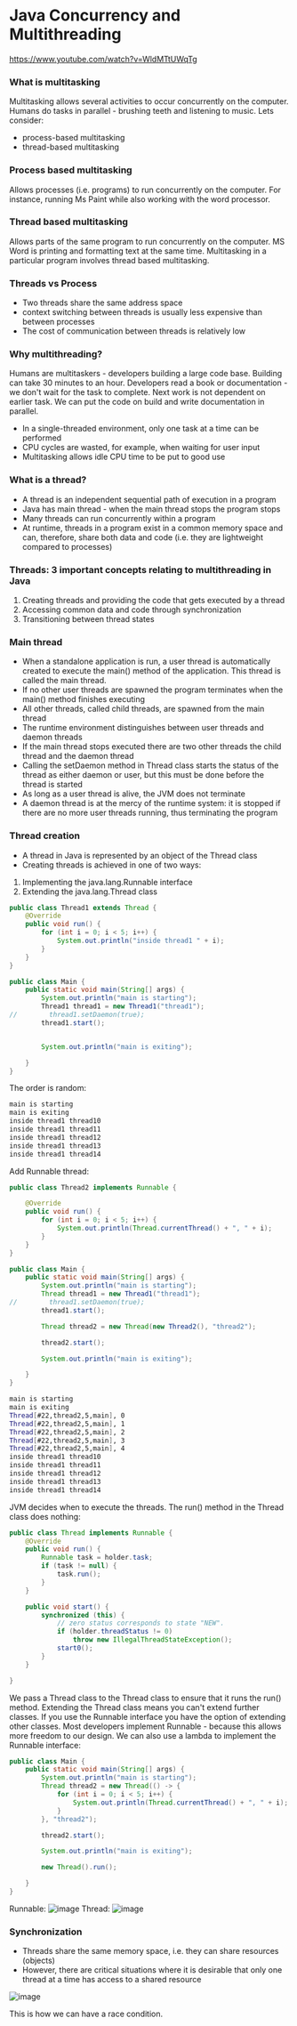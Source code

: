 # Java Concurrency and Multithreading
https://www.youtube.com/watch?v=WldMTtUWqTg


### What is multitasking
Multitasking allows several activities to occur concurrently on the computer.
Humans do tasks in parallel - brushing teeth and listening to music.
Lets consider:
- process-based multitasking
- thread-based multitasking

### Process based multitasking
Allows processes (i.e. programs) to run concurrently on the computer. For instance, running Ms Paint while also working with the word processor.

### Thread based multitasking
Allows parts of the same program to run concurrently on the computer. MS Word is printing and formatting text at the same time.
Multitasking in a particular program involves thread based multitasking.

### Threads vs Process
- Two threads share the same address space
- context switching between threads is usually less expensive than between processes
- The cost of communication between threads is relatively low

### Why multithreading?
Humans are multitaskers - developers building a large code base. Building can take 30 minutes to an hour. Developers read a book or documentation - we don't wait for the task to complete.
Next work is not dependent on earlier task. We can put the code on build and write documentation in parallel.
- In a single-threaded environment, only one task at a time can be performed
- CPU cycles are wasted, for example, when waiting for user input
- Multitasking allows idle CPU time to be put to good use


### What is a thread?
- A thread is an independent sequential path of execution in a program
- Java has main thread - when the main thread stops the program stops
- Many threads can run concurrently within a program
- At runtime, threads in a program exist in a common memory space and can, therefore, share both data and code (i.e. they are lightweight compared to processes)


### Threads: 3 important concepts relating to multithreading in Java
1. Creating threads and providing the code that gets executed by a thread
2. Accessing common data and code through synchronization
3. Transitioning between thread states

### Main thread
- When a standalone application is run, a user thread is automatically created to execute the main() method of the application. This thread is called the main thread.
- If no other user threads are spawned the program terminates when the main() method finishes executing
- All other threads, called child threads, are spawned from the main thread
- The runtime environment distinguishes between user threads and daemon threads
- If the main thread stops executed there are two other threads the child thread and the daemon thread
- Calling the setDaemon method in Thread class starts the status of the thread as either daemon or user, but this must be done before the thread is started
- As long as a user thread is alive, the JVM does not terminate
- A daemon thread is at the mercy of the runtime system: it is stopped if there are no more user threads running, thus terminating the program

### Thread creation
- A thread in Java is represented by an object of the Thread class
- Creating threads is achieved in one of two ways:
1. Implementing the java.lang.Runnable interface
2. Extending the java.lang.Thread class

```java
public class Thread1 extends Thread {
    @Override
    public void run() {
        for (int i = 0; i < 5; i++) {
            System.out.println("inside thread1 " + i);
        }
    }
}
```

```java
public class Main {
    public static void main(String[] args) {
        System.out.println("main is starting");
        Thread1 thread1 = new Thread1("thread1");
//        thread1.setDaemon(true);
        thread1.start();


        System.out.println("main is exiting");

    }
}
```
The order is random:
```bash
main is starting
main is exiting
inside thread1 thread10
inside thread1 thread11
inside thread1 thread12
inside thread1 thread13
inside thread1 thread14
```


Add Runnable thread:

```java
public class Thread2 implements Runnable {

    @Override
    public void run() {
        for (int i = 0; i < 5; i++) {
            System.out.println(Thread.currentThread() + ", " + i);
        }
    }
}
```

```java
public class Main {
    public static void main(String[] args) {
        System.out.println("main is starting");
        Thread thread1 = new Thread1("thread1");
//        thread1.setDaemon(true);
        thread1.start();

        Thread thread2 = new Thread(new Thread2(), "thread2");

        thread2.start();

        System.out.println("main is exiting");

    }
}
```

```bash
main is starting
main is exiting
Thread[#22,thread2,5,main], 0
Thread[#22,thread2,5,main], 1
Thread[#22,thread2,5,main], 2
Thread[#22,thread2,5,main], 3
Thread[#22,thread2,5,main], 4
inside thread1 thread10
inside thread1 thread11
inside thread1 thread12
inside thread1 thread13
inside thread1 thread14
```
JVM decides when to execute the threads. The run() method in the Thread class does nothing:
```java
public class Thread implements Runnable {
    @Override
    public void run() {
        Runnable task = holder.task;
        if (task != null) {
            task.run();
        }
    }

    public void start() {
        synchronized (this) {
            // zero status corresponds to state "NEW".
            if (holder.threadStatus != 0)
                throw new IllegalThreadStateException();
            start0();
        }
    }

}
```
We pass a Thread class to the Thread class to ensure that it runs the run() method.
Extending the Thread class means you can't extend further classes. If you use the Runnable interface you have the option of extending
other classes. Most developers implement Runnable - because this allows more freedom to our design.
We can also use a lambda to implement the Runnable interface:
```java
public class Main {
    public static void main(String[] args) {
        System.out.println("main is starting");
        Thread thread2 = new Thread(() -> {
            for (int i = 0; i < 5; i++) {
                System.out.println(Thread.currentThread() + ", " + i);
            }
        }, "thread2");

        thread2.start();

        System.out.println("main is exiting");

        new Thread().run();

    }
}
```
Runnable:
![image](https://user-images.githubusercontent.com/27693622/224640494-a21c94a4-ce9e-492d-ae42-f2c09dd3bb36.png)
Thread:
![image](https://user-images.githubusercontent.com/27693622/224640733-99457a60-859f-4cd4-a431-3ee9babeb8e9.png)


### Synchronization
- Threads share the same memory space, i.e. they can share resources (objects)
- However, there are critical situations where it is desirable that only one thread at a time has access to a shared resource

![image](https://user-images.githubusercontent.com/27693622/224641072-7a4ec888-dc16-463f-a509-10a56120d682.png)

This is how we can have a race condition.





